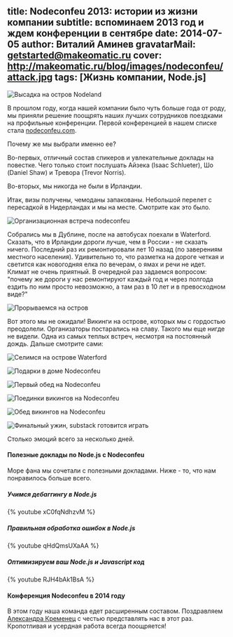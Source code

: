 title: Nodeconfeu 2013: истории из жизни компании
subtitle: вспоминаем 2013 год и ждем конференции в сентябре
date: 2014-07-05
author: Виталий Аминев
gravatarMail: getstarted@makeomatic.ru
cover: http://makeomatic.ru/blog/images/nodeconfeu/attack.jpg
tags: [Жизнь компании, Node.js]
---

![Высадка на остров Nodeland](/blog/images/nodeconfeu/attack.jpg)

В прошлом году, когда нашей компании было чуть больше года от роду, мы приняли решение
поощрять наших лучших сотрудников поездками на профильные конференции. Первой
конференцией в нашем списке стала [nodeconfeu.com](http://nodeconfeu.com).

Почему же мы выбрали именно ее?

Во-первых, отличный состав спикеров и увлекательные доклады на повестке. Чего только стоит послушать Айзека (Isaac Schlueter), Шо (Daniel Shaw) и Тревора (Trevor Norris).

Во-вторых, мы никогда не были в Ирландии.

Итак, визы получены, чемоданы запакованы. Небольшой перелет с пересадкой в Нидерландах и мы на месте.
Смотрите как это было.

<!-- more -->

![Организационная встреча nodeconfeu](/blog/images/nodeconfeu/organizational_meeting.jpg)

Собрались мы в Дублине, после на автобусах поехали в Waterford. Сказать, что в Ирландии дороги
лучше, чем в России - не сказать ничего. Последний раз их ремонтировали лет 10 назад
(по заверениям местного населения). Удивительно то, что разметка на дороге четкая и
светится как новогодняя елка по вечерам, о ямах и речи не идет. Климат не очень приятный.
В очередной раз задаемся вопросом: "почему же дороги у нас ремонтируют каждый год и через
полгода ездить по ним просто невозможно, а там раз в 10 лет и в превосходном виде?"

![Прорываемся на остров](/blog/images/nodeconfeu/breach_the_island.jpg)

Вот этого мы не ожидали! Викинги на острове, которых мы с гордостью преодолели. Организаторы
постарались на славу. Такого мы еще нигде не видели. Одна из самых теплых встреч, несмотря на
постоянный дождь. Дальше смотрите сами:

![Селимся на острове Waterford](/blog/images/nodeconfeu/accomodation_nodeconfeu.jpg)

![Подарки в доме Nodeconfeu](/blog/images/nodeconfeu/gifts_nodeconfeu.jpg)

![Первый обед на Nodeconfeu](/blog/images/nodeconfeu/first_dinner.jpg)

![Поединки викингов на Nodeconfeu](/blog/images/nodeconfeu/vikings_battle.jpg)

![Обед викингов на Nodeconfeu](/blog/images/nodeconfeu/vikings_dinner.jpg)

![Финальный ужин, substack готовится играть](/blog/images/nodeconfeu/final_dinner.jpg)

Столько эмоций всего за несколько дней.

#### Полезные доклады по Node.js с Nodeconfeu

Море фана мы сочетали с полезными докладами. Ниже - то, что нам понравилось больше всего.

##### Учимся дебаггингу в Node.js

{% youtube xC0fqNdhzvM %}

##### Правильная обработка ошибок в Node.js

{% youtube qHdQmsUXaAA %}

##### Оптимизируем ваш Node.js и Javascript код

{% youtube RJH4bAk1BsA %}

#### Конференция Nodeconfeu в 2014 году

В этом году наша команда едет расширенным составом. Поздравляем
[Александра Кременец](http://makeomatic.ru/team#aleksandrkremenets) с честью представлять нас
в этот раз. Кропотливая и усердная работа всегда поощряется!
